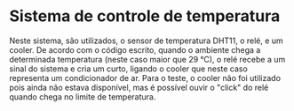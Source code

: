 # Sistema de controle de temperatura

Neste sistema, são utilizados, o sensor de temperatura DHT11, o relé, e um cooler. De acordo com o código escrito, quando o ambiente chega a determinada temperatura (neste caso maior que 29 °C), o relé recebe a um sinal do sistema e cria um curto, ligando o cooler que neste caso representa um condicionador de ar. Para o teste, o cooler não foi utilizado pois ainda não estava disponível, mas é possível ouvir o "click" do relé quando chega no limite de temperatura.

